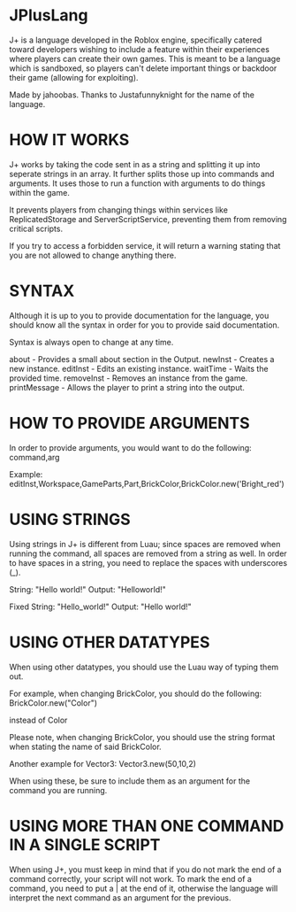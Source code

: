 # JPlusLang
J+ is a language developed in the Roblox engine, specifically catered toward developers wishing to include a feature within their experiences where players can create their own games. This is meant to be a language which is sandboxed, so players can't delete important things or backdoor their game (allowing for exploiting).

Made by jahoobas.
Thanks to Justafunnyknight for the name of the language.

# HOW IT WORKS
J+ works by taking the code sent in as a string and splitting it up into seperate strings in an array.
It further splits those up into commands and arguments.
It uses those to run a function with arguments to do things within the game.

It prevents players from changing things within services like ReplicatedStorage and ServerScriptService, preventing them from removing critical scripts.

If you try to access a forbidden service, it will return a warning stating that you are not allowed to change anything there.

# SYNTAX
Although it is up to you to provide documentation for the language, you should know all the syntax in order for you to provide said documentation.

Syntax is always open to change at any time.

about - Provides a small about section in the Output.
newInst - Creates a new instance.
editInst - Edits an existing instance.
waitTime - Waits the provided time.
removeInst - Removes an instance from the game.
printMessage - Allows the player to print a string into the output.

# HOW TO PROVIDE ARGUMENTS
In order to provide arguments, you would want to do the following:
command,arg

Example:
editInst,Workspace,GameParts,Part,BrickColor,BrickColor.new('Bright_red')

# USING STRINGS
Using strings in J+ is different from Luau; since spaces are removed when running the command, all spaces are removed from a string as well.
In order to have spaces in a string, you need to replace the spaces with underscores (_).

String: "Hello world!" Output: "Helloworld!"

Fixed String: "Hello_world!" Output: "Hello world!"

# USING OTHER DATATYPES
When using other datatypes, you should use the Luau way of typing them out.

For example, when changing BrickColor, you should do the following:
BrickColor.new("Color")

instead of
Color

Please note, when changing BrickColor, you should use the string format when stating the name of said BrickColor.

Another example for Vector3:
Vector3.new(50,10,2)


When using these, be sure to include them as an argument for the command you are running.

# USING MORE THAN ONE COMMAND IN A SINGLE SCRIPT
When using J+, you must keep in mind that if you do not mark the end of a command correctly, your script will not work.
To mark the end of a command, you need to put a | at the end of it, otherwise the language will interpret the next command as an argument for the previous.
